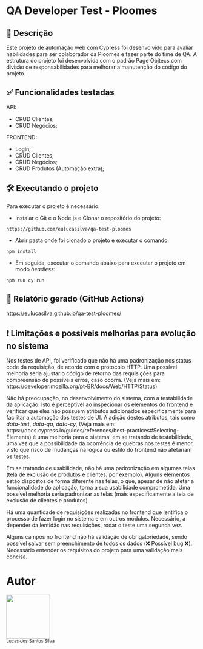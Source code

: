 # QA Developer Test - Ploomes


## 📄 Descrição

<p>Este projeto de automação web com Cypress foi desenvolvido para avaliar habilidades para ser colaborador da Ploomes e fazer parte do time de QA. A estrutura do projeto foi desenvolvida com o padrão Page Objtecs com divisão de responsabilidades para melhorar a manutenção do código do projeto.</p>


## ✅ Funcionalidades testadas
API: </br>
- CRUD Clientes;
- CRUD Negócios;

FRONTEND: </br>
- Login;
- CRUD Clientes;
- CRUD Negócios;
- CRUD Produtos (Automação extra);



##  🛠️ Executando o projeto

<p>Para executar o projeto é necessário:</p>

- Instalar o Git e o Node.js e Clonar o repositório do projeto:

```
https://github.com/eulucasilva/qa-test-ploomes
```
- Abrir pasta onde foi clonado o projeto e executar o comando:

```
npm install
```

- Em seguida, executar o comando abaixo para executar o projeto em modo <i>headless</i>:

```
npm run cy:run
```
## 📄 Relatório gerado (GitHub Actions)

https://eulucasilva.github.io/qa-test-ploomes/


## ❗ Limitações e possíveis melhorias para evolução no sistema

<p>Nos testes de API, foi verificado que não há uma padronização nos status code da requisição, de acordo com o protocolo HTTP. Uma possível melhoria seria ajustar o código de retorno das requisições para compreensão de possíveis erros, caso ocorra. (Veja mais em: https://developer.mozilla.org/pt-BR/docs/Web/HTTP/Status)</p>

<p>Não há preocupação, no desenvolvimento do sistema, com a testabilidade da aplicação. Isto é perceptível ao inspecionar os elementos do frontend e verificar que eles não possuem atributos adicionados especificamente para facilitar a automação dos testes de UI. A adição destes atributos, tais como <i>data-test</i>, <i>data-qa</i>, <i>data-cy</i>, (Veja mais em: https://docs.cypress.io/guides/references/best-practices#Selecting-Elements) é uma melhoria para o sistema, em se tratando de testabilidade, uma vez que a possibilidade da ocorrência de quebras nos testes é menor, visto que risco de mudanças na lógica ou estilo do frontend não afetariam os testes.</p>

<p>Em se tratando de usabilidade, não há uma padronização em algumas telas (tela de exclusão de produtos e clientes, por exemplo). Alguns elementos estão dispostos de forma diferente nas telas, o que, apesar de não afetar a funcionalidade do aplicação, torna a sua usabilidade comprometida. Uma possível melhoria seria padronizar as telas (mais especificamente a tela de exclusão de clientes e produtos).</p>

<p>Há uma quantidade de requisições realizadas no frontend que lentifica o processo de fazer login no sistema e em outros módulos. Necessário, a depender da lentidão nas requisições, rodar o teste uma segunda vez.</p>

<p>Alguns campos no frontend não há validação de obrigatoriedade, sendo possível salvar sem preenchimento de todos os dados (❌ Possível bug ❌). Necessário entender os requisitos do projeto para uma validação mais concisa.</p>



# Autor

[<img src="https://avatars.githubusercontent.com/u/17802288?v=4" width=115><br><sub>Lucas dos Santos Silva</sub>](https://github.com/eulucasilva)

